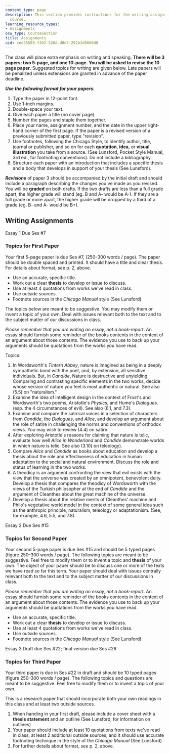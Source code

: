 ```yaml
---
content_type: page
description: This section provides instructions for the writing assignments for the
  course.
learning_resource_types:
- Assignments
ocw_type: CourseSection
title: Assignments
uid: ced35589-f202-520d-d0d7-292b3d9880d0
---
```


The class will place extra emphasis on writing and speaking. **There will be 3 papers: two 5-page, and one 10-page. You will be asked to revise the 10 page paper**. Suggested topics for writing are given below. Late papers will be penalized unless extensions are granted in advance of the paper deadline.

**_Use the following format for your papers_**:

1.  Type the paper in 12-point font.
2.  Use 1-inch margins.
3.  Double-space your text.
4.  Give each paper a title (no cover page).
5.  Number the pages and staple them together.
6.  Place your name, assignment number, and the date in the upper right-hand corner of the first page. If the paper is a revised version of a previously submitted paper, type "revision".
7.  Use footnotes, following the Chicago Style, to identify author, title, journal or publisher, and so on for each **quotation**, **idea**, or **visual illustration** you take from a source. (See Lunsford, Pocket Style Manual, 3rd ed., for footnoting conventions). Do not include a bibliography.
8.  Structure each paper with an introduction that includes a specific thesis and a body that develops in support of your thesis (See Lunsford).

**_Revisions_** of paper 3 should be accompanied by the initial draft and should include a paragraph describing the changes you've made as you revised. You will be **graded** on both drafts. If the two drafts are less than a full grade apart, the higher grade will stand (eg. B and A- would be A-). If they are a full grade or more apart, the higher grade will be dropped by a third of a grade (eg. B- and A- would be B+).

Writing Assignments
-------------------

Essay 1 Due Ses #7

### Topics for First Paper

Your first 5-page paper is due Ses #7, (250–300 words / page). The paper should be double spaced and printed. It should have a title and clear thesis. For details about format, see p. 2, above.

*   Use an accurate, specific title.
*   Work out a clear **thesis** to develop or issue to discuss.
*   Use at least 4 quotations from works we've read in class.
*   Use outside sources.
*   Footnote sources in the _Chicago Manual_ style (See Lunsford)

The topics below are meant to be suggestive. You may modify them or invent a topic of your own. Deal with issues relevant both to the text and to the subject matter of our discussions in class.

_Please remember that you are writing an essay, not a book-report_. An essay should furnish some reminder of the books contents in the context of an argument about those contents. The evidence you use to back up your arguments should be quotations from the works you have read.

Topics:

1.  In Wordsworth's _Tintern Abbey_, nature is imagined as being in a deeply sympathetic bond with the poet, and, by extension, all sensitive individuals. But, in _Candide_, Nature is destructive and unyielding. Comparing and contrasting specific elements in the two works, decide whose version of nature you feel is most authentic or natural. See also (5.5) on "naturalism."
2.  Examine the idea of intelligent design in the context of Frost's and Wordsworth's two poems, Aristotle's _Physics_, and Hume's _Dialogues_. (esp. the 4 circumstances of evil). See also (6.1, and 7.3).
3.  Examine and compare the satirical voices in a selection of characters from _Candide_, the _Dialogues_, and _Alice_, and develop an argument about the role of satire in challenging the norms and conventions of orthodox views. You may wish to review (4.4) on satire.
4.  After exploring Aristotle's reasons for claiming that nature is telic, evaluate how well _Alice in Wonderland_ and _Candide_ demonstrate worlds in which nature is telic. See also (3.10) on teleology).
5.  Compare _Alice_ and _Candide_ as books about education and develop a thesis about the role and effectiveness of education in human adaptation to the social and natural environment. Discuss the role and status of learning in the two works.
6.  A theodicy is an argument confronting the view that evil exists with the view that the universe was created by an omnipotent, benevolent deity. Develop a thesis that compares the theodicy of Wordsworth with the views of the Turkish philosopher at the end of _Candide_ and the argument of Cleanthes about the great machine of the universe.
7.  Develop a thesis about the relative merits of Cleanthes' machine and Philo's vegetative world model in the context of some general idea such as the anthropic principle, naturalism, teleology or adaptationism. (See, for example, 4.6, 5.5, and 7.8).

Essay 2 Due Ses #15

### Topics for Second Paper

Your second 5-page paper is due Ses #15 and should be 5 typed pages (figure 250–300 words / page). The following topics are meant to be suggestive. Feel free to modify them or to invent a topic and **thesis** of your own. The object of your paper should be to discuss one or more of the texts we have read so far this term. Your paper should deal with issues centrally relevant both to the text and to the subject matter of our discussions in class.

_Please remember that you are writing an essay, not a book-report_. An essay should furnish some reminder of the books contents in the context of an argument about those contents. The evidence you use to back up your arguments should be quotations from the works you have read.

*   Use an accurate, specific title.
*   Work out a clear **thesis** to develop or issue to discuss.
*   Use at least 4 quotations from works we've read in class.
*   Use outside sources.
*   Footnote sources in the _Chicago Manual_ style (See Lunsford)

Essay 3 Draft due Ses #22; final version due Ses #26

### Topics for Third Paper

Your third paper is due in Ses #22 in draft and should be 10 typed pages (figure 250–300 words / page). The following topics and questions are meant to be suggestive. Feel free to modify them or to invent a topic of your own.

This is a research paper that should incorporate both your own readings in this class and at least two outside sources.

1.  When handing in your first draft, please include a cover sheet with a **thesis statement** and an outline (See Lunsford, for information on outlines)
2.  Your paper should include at least 10 quotations from texts we've read in class, at least 2 additional outside sources, and it should use accurate footnoting technique in the style of the _Chicago Manual_ (See Lunsford)
3.  For further details about format, see p. 2, above.